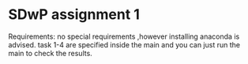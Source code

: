 # SDwP assignment 1

Requirements: no special requirements ,however installing anaconda is advised.
task 1-4 are specified inside the main and you can just run the main to check the results.
